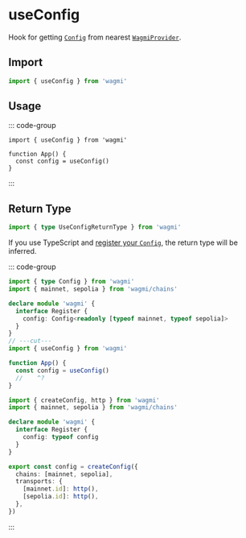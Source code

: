 # useConfig

Hook for getting [`Config`](/react/api/createConfig#config) from nearest [`WagmiProvider`](/react/WagmiProvider).

## Import

```ts
import { useConfig } from 'wagmi'
```

## Usage

::: code-group

```tsx [index.tsx]
import { useConfig } from 'wagmi'

function App() {
  const config = useConfig()
}
```

:::

## Return Type

```ts
import { type UseConfigReturnType } from 'wagmi'
```

If you use TypeScript and [register your `Config`](/react/typescript#register-config), the return type will be inferred.

::: code-group

```ts twoslash [index.tsx]
import { type Config } from 'wagmi'
import { mainnet, sepolia } from 'wagmi/chains'

declare module 'wagmi' {
  interface Register {
    config: Config<readonly [typeof mainnet, typeof sepolia]>
  }
}
// ---cut---
import { useConfig } from 'wagmi'

function App() {
  const config = useConfig()
  //    ^?
}
```

```ts [config.ts]
import { createConfig, http } from 'wagmi'
import { mainnet, sepolia } from 'wagmi/chains'

declare module 'wagmi' {
  interface Register {
    config: typeof config
  }
}

export const config = createConfig({
  chains: [mainnet, sepolia],
  transports: {
    [mainnet.id]: http(),
    [sepolia.id]: http(),
  },
})
```

:::
